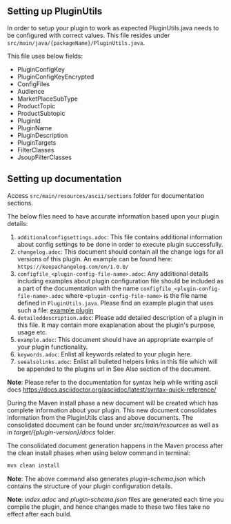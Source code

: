 ## Setting up PluginUtils

In order to setup your plugin to work as expected PluginUtils.java needs to be configured with correct values. 
This file resides under `src/main/java/{packageName}/PluginUtils.java`.

This file uses below fields: 
* PluginConfigKey
* PluginConfigKeyEncrypted
* ConfigFiles
* Audience
* MarketPlaceSubType
* ProductTopic
* ProductSubtopic
* PluginId
* PluginName
* PluginDescription
* PluginTargets
* FilterClasses
* JsoupFilterClasses
 
## Setting up documentation

Access `src/main/resources/ascii/sections` folder for documentation sections. 

The below files need to have accurate information based upon your plugin details:
1. `additionalconfigsettings.adoc`: This file contains additional information about config settings to be done in order to execute plugin successfully.
2. `changelog.adoc`: This document should contain all the change logs for all versions of this plugin. An example can be found here: `https://keepachangelog.com/en/1.0.0/`
3. `configfile_<plugin-config-file-name>.adoc`: Any additional details including examples about plugin configuration file should be included as a part of the documentation with the name `configfile_<plugin-config-file-name>.adoc` where `<plugin-config-file-name>` is the file name defined in `PluginUtils.java`. Please find an example plugin that uses such a file: [example plugin](https://docs.squiz.net/funnelback/docs/latest/build/plugins/split-html-xml-filter.html)
4. `detaileddescription.adoc`: Please add detailed description of a plugin in this file. It may contain more exaplanation about the plugin's purpose, usage etc.
5. `example.adoc`: This document should have an appropriate example of your plugin functionality.
6. `keywords.adoc`: Enlist all keywords related to your plugin here.
7. `seealsolinks.adoc`: Enlist all bulleted helpers links in this file which will be appended to the plugins url in See Also section of the document.

**Note**: Please refer to the documentation for syntax help while writing ascii docs
https://docs.asciidoctor.org/asciidoc/latest/syntax-quick-reference/

During the Maven install phase a new document will be created which has complete information about your plugin. This new document consolidates information from the PluginUtils class and above documents. The consolidated document can be found under *src/main/resources* as well as in *target/{plugin-version}/docs* folder. 

The consolidated document generation happens in the Maven process after the clean install phases when using below command in terminal: 
```bash
mvn clean install
```

**Note**: The above command also generates *plugin-schema.json* which contains the structure of your plugin configuration details. 

**Note**: *index.adoc* and *plugin-schema.json* files are generated each time you compile the plugin, and hence changes made to these two files take no effect after each build. 